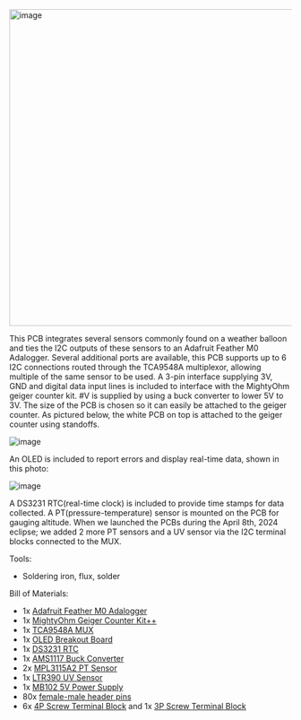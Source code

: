 <img width="565" alt="image" src="https://github.com/user-attachments/assets/1bed6a22-8f47-4a25-8a15-9baef247d9f9" />

This PCB integrates several sensors commonly found on a weather balloon and ties the I2C outputs of these sensors to an Adafruit Feather M0 Adalogger. Several additional ports are available, this PCB supports up to 6 I2C connections routed through the TCA9548A multiplexor, allowing multiple of the same sensor to be used. A 3-pin interface supplying 3V, GND and digital data input lines is included to interface with the MightyOhm geiger counter kit. #V is supplied by using a buck converter to lower 5V to 3V. The size of the PCB is chosen so it can easily be attached to the geiger counter. As pictured below, the white PCB on top is attached to the geiger counter using standoffs.

![image](https://github.com/user-attachments/assets/71ee4a80-4b34-48bc-8c60-7c0f214ba419)

An OLED is included to report errors and display real-time data, shown in this photo:

![image](https://github.com/user-attachments/assets/453385d7-618b-4a67-822e-3d158a4a22c3)

A DS3231 RTC(real-time clock) is included to provide time stamps for data collected. A PT(pressure-temperature) sensor is mounted on the PCB for gauging altitude. When we launched the PCBs during the April 8th, 2024 eclipse; we added 2 more PT sensors and a UV sensor via the I2C terminal blocks connected to the MUX. 

Tools:
- Soldering iron, flux, solder

Bill of Materials:
- 1x [Adafruit Feather M0 Adalogger](https://www.adafruit.com/product/2796)
- 1x [MightyOhm Geiger Counter Kit++](https://mightyohm.com/blog/products/geiger-counter/)
- 1x [TCA9548A MUX](https://www.adafruit.com/product/2717)
- 1x [OLED Breakout Board](https://www.adafruit.com/product/684)
- 1x [DS3231 RTC](https://www.adafruit.com/product/3013)
- 1x [AMS1117 Buck Converter](https://www.amazon.com/Anmbest-AMS1117-3-3-4-75V-12V-Voltage-Regulator/dp/B07CP4P5XJ/ref=sr_1_3?crid=37L7UTJOVB3HT&dib=eyJ2IjoiMSJ9.dNdTz3xf0JlyTyIUX87bachtYZ4fJ1FvHqrDlyGFcNkDXdMzG32SLR0UKRBnglLci5d9JRzqS4mDMEeCkYQfhyZ24NFUszIYvXpYoe0QuZ0_N80pzL2Ez0E3Rtpr71TZbEfL6HJSWaaaLn0Ul5RQup8h1o5B3DxhqrPDVrzoPn4uLcjXBZnu_Z2C3pxzRcEFm30_iZ5W7-sf2zoPMJjYwXI-VbpCW5QQkhZkivVnMgU.hX62fo94EqSNTrBGZzGj5FG9tlrqV-c6Vn11pWWRGW4&dib_tag=se&keywords=3+pin+buck+converter&qid=1735335725&sprefix=3+pin+buck+convertor%2Caps%2C112&sr=8-3)
- 2x [MPL3115A2 PT Sensor](https://www.adafruit.com/product/1893)
- 1x [LTR390 UV Sensor](https://www.adafruit.com/product/4831)
- 1x [MB102 5V Power Supply](https://www.amazon.com/HiLetgo-Supply-Module-Prototype-Breadboard/dp/B00HJ6AE72/ref=sr_1_3?crid=2DKGUQ1Q716YF&dib=eyJ2IjoiMSJ9.Md0j3eGgkH5_jjNUeIM9MG7lovEA-jCHb_v28IreAFFRgz20i9V9T2PUOIprbcB9NPysT5CcuoYPreC1EBqVbeTAHV1EzLlvSE8d7lZOWMyAWDkLV5m8z4J7JlNRYkzn4P8lAvpFpIHOB0atov4bzzMPYq5mAwt2YM9V5_ZTV-evMcT8-pG_v6qdllvFZ8q5WexeRxJlvpkwYed41cO5lWJdZB8AZoLQ1N6sVNaTb14.gvRQ09DsexbLZmC-hcVswSj8bGLP5GAwjicZ1Q906Mc&dib_tag=se&keywords=5v+supply+breadboard&qid=1735335704&sprefix=5v+supply+breadborad%2Caps%2C121&sr=8-3)
- 80x [female-male header pins](https://www.amazon.com/Glarks-Straight-Connector-Assortment-Prototype/dp/B076GZXW3Z/ref=sr_1_11?crid=303NKPL61S3C5&dib=eyJ2IjoiMSJ9.tG0DHq-qOQb29Ii9gxxXhT1xr975eEtKwB6Im_jWpigu4KK1BwF6S3hdOCO_plB4wKW28YRv5pRvOPg27KarTVW9WKEd7u0q5qevB1gAOurtL_dC1HtGhh-E6zim05gLTvGyZWysP__IFLbx-UyTL9_WVs8ldQev39iACwtP14eEVMWE2_FTbho3Kr8kW_224-88diKcYMWfBZL0xFa11DcUSFNvVPUOnnFHCmn80zGBVDPc2UgtcyQnQSPvPBjcT7kzkHKVVyIcws3OzayHrCVwi4_UbBevYlzZ796I5LHinkKAJ-gIo8s2m9VBaTiNmsMnC6YYV4gMnd6y3AbDiJ145Trr7vOGophGdx_4iZA.5Jt16vUwbAf6AtzjjqUpi08kPeEmf0GAt4aiNKbT_Po&dib_tag=se&keywords=female+male+header+pins&qid=1735334746&s=industrial&sprefix=female+male+header+pins%2Cindustrial%2C111&sr=1-11)
- 6x [4P Screw Terminal Block](https://www.amazon.com/Connector-Minidodoca-Terminals-Cable%EF%BC%8CEquipped-Screwdriver/dp/B0D29QD1WB/ref=sr_1_3?crid=3KMM1ABOXPGA2&dib=eyJ2IjoiMSJ9.mYsdZzL6FGqmLxdBz8OHnkKHsODyPVATk6LN_mVjZR1Ci2QxcgeG6KFm8H_nUql5fEM5-Bvcm922PfHZsN2928UapDtYTOkzUcqYkmNe2wrvzWjJhs2IwERjaNx7-eFfEOn5ujXpNInhK9wWqX0kfR0PvxI4a_ZPa2qNRIKmKRDRGQEkh989Cdgz_hzs3pJSeka7UZedNBv_VtW2O9UQFsfUVZIPEQs_ljjS_03p4AFrdZnTnrUl4xApC9YpJP20SvI_mjifPgT2EYtZTthUX5PPLjj64O1oIFFeDHVF0UDi2b0_dAArTpnCHg9GD9WaxeyJslS1bOWVABWaFBBU_fS6_ZGAlmMRkWvfw2F9jBM.NS5-iuKOMLw5ewH-8pB3pjTPDAJahAFMUU-Gm2kogmY&dib_tag=se&keywords=5pcs+16-Pin+%2816+Pole%29+Plug-in+Screw+Terminal+Block+Connector+2.54mm+0.1%22+Pitch+Panel+PCB+Mount+DIY&qid=1735334311&s=industrial&sprefix=5pcs+16-pin+16+pole+plug-in+screw+terminal+block+connector+2.54mm+0.1+pitch+panel+pcb+mount+diy%2Cindustrial%2C149&sr=1-3) and 1x [3P Screw Terminal Block](https://www.amazon.com/Connector-Minidodoca-Terminals-Cable%EF%BC%8CEquipped-Screwdriver/dp/B0D29QD1WB/ref=sr_1_3?crid=3KMM1ABOXPGA2&dib=eyJ2IjoiMSJ9.mYsdZzL6FGqmLxdBz8OHnkKHsODyPVATk6LN_mVjZR1Ci2QxcgeG6KFm8H_nUql5fEM5-Bvcm922PfHZsN2928UapDtYTOkzUcqYkmNe2wrvzWjJhs2IwERjaNx7-eFfEOn5ujXpNInhK9wWqX0kfR0PvxI4a_ZPa2qNRIKmKRDRGQEkh989Cdgz_hzs3pJSeka7UZedNBv_VtW2O9UQFsfUVZIPEQs_ljjS_03p4AFrdZnTnrUl4xApC9YpJP20SvI_mjifPgT2EYtZTthUX5PPLjj64O1oIFFeDHVF0UDi2b0_dAArTpnCHg9GD9WaxeyJslS1bOWVABWaFBBU_fS6_ZGAlmMRkWvfw2F9jBM.NS5-iuKOMLw5ewH-8pB3pjTPDAJahAFMUU-Gm2kogmY&dib_tag=se&keywords=5pcs+16-Pin+%2816+Pole%29+Plug-in+Screw+Terminal+Block+Connector+2.54mm+0.1%22+Pitch+Panel+PCB+Mount+DIY&qid=1735334311&s=industrial&sprefix=5pcs+16-pin+16+pole+plug-in+screw+terminal+block+connector+2.54mm+0.1+pitch+panel+pcb+mount+diy%2Cindustrial%2C149&sr=1-3)



